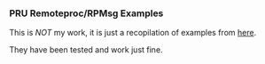 ### PRU Remoteproc/RPMsg Examples ###

This is *NOT* my work, it is just a recopilation of examples from [here](http://theduchy.ualr.edu/?p=996).

They have been tested and work just fine.
